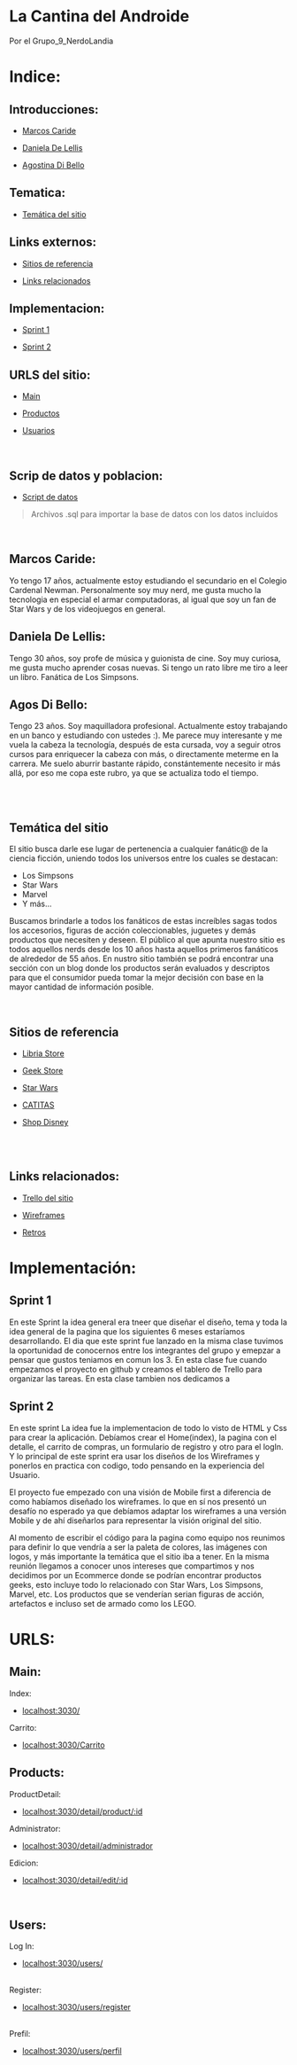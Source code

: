 # La Cantina del Androide
 Por el Grupo_9_NerdoLandia

# Indice:

## Introducciones:

- [Marcos Caride](https://github.com/MarcosCaride/Grupo_9_NerdoLandia#marcos-caride)

- [Daniela De Lellis](https://github.com/MarcosCaride/Grupo_9_NerdoLandia#daniela-de-lellis)

- [Agostina Di Bello](https://github.com/MarcosCaride/Grupo_9_NerdoLandia#agostina-di-bello)

## Tematica:

- [Temática del sitio](https://github.com/MarcosCaride/Grupo_9_NerdoLandia#tem%C3%A1tica-del-sitio)

## Links externos:

- [Sitios de referencia](https://github.com/MarcosCaride/Grupo_9_NerdoLandia#sitios-de-referencia)

- [Links relacionados](https://github.com/MarcosCaride/Grupo_9_NerdoLandia#links-relacionados)

## Implementacion:

- [Sprint 1](https://github.com/MarcosCaride/Grupo_9_NerdoLandia#sprint-1)

- [Sprint 2](https://github.com/MarcosCaride/Grupo_9_NerdoLandia#sprint-2)

## URLS del sitio:

- [Main](https://github.com/MarcosCaride/Grupo_9_NerdoLandia#main)

- [Productos](https://github.com/MarcosCaride/Grupo_9_NerdoLandia#products)

- [Usuarios](https://github.com/MarcosCaride/Grupo_9_NerdoLandia#users)

<br>

## Scrip de datos y poblacion:

- [Script de datos](https://drive.google.com/drive/u/1/folders/1rrAsMiiqkBfW2_up8QDvA9pPPzgmwm6n)

>Archivos .sql para importar la base de datos con los datos incluidos


<br>

## Marcos Caride:
Yo tengo 17 años, actualmente estoy estudiando el secundario en el Colegio Cardenal Newman. Personalmente soy muy nerd, me gusta mucho la tecnologia en especial el armar computadoras, al igual que soy un fan de Star Wars y de los videojuegos en general.

## Daniela De Lellis: 
Tengo 30 años, soy profe de música y guionista de cine. Soy muy curiosa, me gusta mucho aprender cosas nuevas. Si tengo un rato libre me tiro a leer un libro. Fanática de Los Simpsons.

## Agos Di Bello:
Tengo 23 años. Soy maquilladora profesional. Actualmente estoy trabajando en un banco y estudiando con ustedes :). Me parece muy interesante y me vuela la cabeza la tecnología, después de esta cursada, voy a seguir otros cursos para enriquecer la cabeza con más, o directamente meterme en la carrera. Me suelo aburrir bastante rápido, constántemente necesito ir más allá, por eso me copa este rubro, ya que se actualiza todo el tiempo.  

<br>
<br>

## **Temática del sitio**

El sitio busca darle ese lugar de pertenencia a cualquier fanátic@ de la ciencia ficción, uniendo todos los universos entre los cuales se destacan:
* Los Simpsons
* Star Wars
* Marvel
* Y más...

Buscamos brindarle a todos los fanáticos de estas increíbles sagas todos los accesorios, figuras de acción coleccionables, juguetes y demás productos que necesiten y deseen. El público al que apunta nuestro sitio es todos aquellos nerds desde los 10 años hasta aquellos primeros fanáticos de alrededor de 55 años. En nustro sitio también se podrá encontrar una sección con un blog donde los productos serán evaluados y descriptos para que el consumidor pueda tomar la mejor decisión con base en la mayor cantidad de información posible.

<br>

## Sitios de referencia

- [Libria Store](https://libria.com.ar/)

- [Geek Store](https://www.geekstore.com/)

- [Star Wars](https://www.starwars.com/)

- [CATITAS](https://holacatitas.com.ar/)

- [Shop Disney](https://www.shopdisney.com/)

<br>
<br>

## Links relacionados:

- [Trello del sitio](https://trello.com/b/kvMm2bad/sprint-1)

- [Wireframes](https://github.com/MarcosCaride/Grupo_9_NerdoLandia/tree/main/public/Wireframes)

- [Retros](https://github.com/MarcosCaride/Grupo_9_NerdoLandia/blob/main/retro.md)


# Implementación:

## Sprint 1

En este Sprint la idea general era tneer que diseñar el diseño, tema y toda la idea general de la pagina que los siguientes 6 meses estaríamos desarrollando. El dia que este sprint fue lanzado en la misma clase tuvimos la oportunidad de conocernos entre los integrantes del grupo y emepzar a pensar que gustos teniamos en comun los 3. En esta clase fue cuando empezamos el proyecto en github y creamos el tablero de Trello para organizar las tareas. En esta clase tambien nos dedicamos a 

## Sprint 2

En este sprint La idea fue la implementacion de todo lo visto de HTML y Css para crear la aplicación. Debíamos crear el Home(index), la pagina con el detalle, el carrito de compras, un formulario de registro y otro para el logIn. Y lo principal de este sprint era usar los diseños de los Wireframes y ponerlos en practica con codigo, todo pensando en la experiencia del Usuario.

El proyecto fue empezado con una visión de Mobile first a diferencia de como habíamos diseñado los wireframes. lo que en sí nos presentó un desafío no esperado ya que debíamos adaptar los wireframes a una versión Mobile y de ahí diseñarlos para representar la visión original del sitio. 

Al momento de escribir el código para la pagina como equipo nos reunimos para definir lo que vendría a ser la paleta de colores, las imágenes con logos, y más importante la temática que el sitio iba a tener. En la misma reunión llegamos a conocer unos intereses que compartimos y nos decidimos por un Ecommerce donde se podrían encontrar productos geeks, esto incluye todo lo relacionado con Star Wars, Los Simpsons, Marvel, etc. Los productos que se venderían serian figuras de acción, artefactos e incluso set de armado como los LEGO.


# URLS:

## Main:

Index:
<br>

- [localhost:3030/](localhost:3030/)

Carrito:
<br>

- [localhost:3030/Carrito](localhost:3030/Carrito)


## Products:

ProductDetail:
<br>

- [localhost:3030/detail/product/:id](localhost:3030/detail/product/:id)

Administrator:
<br>

- [localhost:3030/detail/administrador](localhost:3030/detail/administrador)

Edicion:
<br>

- [localhost:3030/detail/edit/:id](localhost:3030/detail/edit/:id)

<br>

## Users:

Log In:
<br>

- [localhost:3030/users/](localhost:3030/users/)

<br>
Register:
<br>

- [localhost:3030/users/register](localhost:3030/users/register)

<br>
Prefil:
<br>

- [localhost:3030/users/perfil](localhost:3030/users/perfil)
<br>

